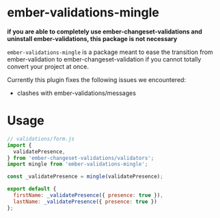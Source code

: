 # ember-validations-mingle

**if you are able to completely use ember-changeset-validations and uninstall ember-validations, this package is not necessary**

`ember-validations-mingle` is a package meant to ease the transition from ember-validation to ember-changeset-validation if you cannot totally convert your project at once.
  
Currently this plugin fixes the following issues we encountered:  
* clashes with ember-validations/messages


# Usage
```js
// validations/form.js
import {
  validatePresence,
} from 'ember-changeset-validations/validators';
import mingle from 'ember-validations-mingle';

const _validatePresence = mingle(validatePresence);

export default {
  firstName: _validatePresence({ presence: true }),
  lastName: _validatePresence({ presence: true })
};
```
